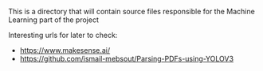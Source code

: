 This is a directory that will contain source files responsible for the Machine Learning part of the project


Interesting urls for later to check:

- https://www.makesense.ai/
- https://github.com/ismail-mebsout/Parsing-PDFs-using-YOLOV3
